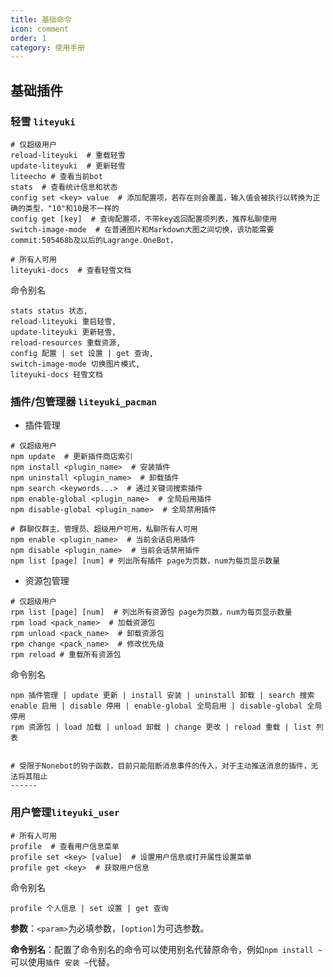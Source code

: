 ```yaml
---
title: 基础命令
icon: comment
order: 1
category: 使用手册
---
```


## 基础插件

### **轻雪 `liteyuki`**

```shell
# 仅超级用户
reload-liteyuki  # 重载轻雪
update-liteyuki  # 更新轻雪
liteecho # 查看当前bot
stats  # 查看统计信息和状态
config set <key> value  # 添加配置项，若存在则会覆盖，输入值会被执行以转换为正确的类型，"10"和10是不一样的
config get [key]  # 查询配置项，不带key返回配置项列表，推荐私聊使用
switch-image-mode  # 在普通图片和Markdown大图之间切换，该功能需要commit:505468b及以后的Lagrange.OneBot，

# 所有人可用
liteyuki-docs  # 查看轻雪文档
```

命令别名

```shell
stats status 状态,
reload-liteyuki 重启轻雪, 
update-liteyuki 更新轻雪, 
reload-resources 重载资源, 
config 配置 | set 设置 | get 查询, 
switch-image-mode 切换图片模式, 
liteyuki-docs 轻雪文档
```

### **插件/包管理器 `liteyuki_pacman`**

- 插件管理

```shell
# 仅超级用户
npm update  # 更新插件商店索引
npm install <plugin_name>  # 安装插件
npm uninstall <plugin_name>  # 卸载插件
npm search <keywords...>  # 通过关键词搜索插件
npm enable-global <plugin_name>  # 全局启用插件
npm disable-global <plugin_name>  # 全局禁用插件

# 群聊仅群主、管理员、超级用户可用，私聊所有人可用
npm enable <plugin_name>  # 当前会话启用插件
npm disable <plugin_name>  # 当前会话禁用插件
npm list [page] [num] # 列出所有插件 page为页数，num为每页显示数量
```

- 资源包管理

```shell
# 仅超级用户
rpm list [page] [num]  # 列出所有资源包 page为页数，num为每页显示数量
rpm load <pack_name>  # 加载资源包
rpm unload <pack_name>  # 卸载资源包
rpm change <pack_name>  # 修改优先级
rpm reload # 重载所有资源包
```

命令别名

```shell
npm 插件管理 | update 更新 | install 安装 | uninstall 卸载 | search 搜索
enable 启用 | disable 停用 | enable-global 全局启用 | disable-global 全局停用
rpm 资源包 | load 加载 | unload 卸载 | change 更改 | reload 重载 | list 列表
```

```shell

# 受限于Nonebot的钩子函数，目前只能阻断消息事件的传入，对于主动推送消息的插件，无法将其阻止
------

```

### **用户管理`liteyuki_user`**

```shell
# 所有人可用
profile  # 查看用户信息菜单
profile set <key> [value]  # 设置用户信息或打开属性设置菜单
profile get <key>  # 获取用户信息
```

命令别名

```shell
profile 个人信息 | set 设置 | get 查询
```

**参数**：`<param>`为必填参数，`[option]`为可选参数。

**命令别名**：配置了命令别名的命令可以使用别名代替原命令，例如`npm install ~`可以使用`插件 安装 ~`代替。
